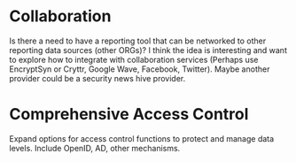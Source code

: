 # Collaboration #

Is there a need to have a reporting tool that can be networked to other reporting data sources (other ORGs)?  I think the idea is interesting and want to explore how to integrate with collaboration services (Perhaps use EncryptSyn or Cryttr, Google Wave, Facebook, Twitter).  Maybe another provider could be a security news hive provider.

# Comprehensive Access Control #

Expand options for access control functions to protect and manage data levels.  Include OpenID, AD, other mechanisms.